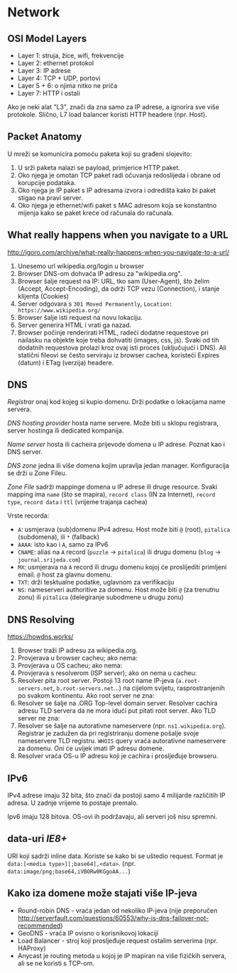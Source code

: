 # Network

## OSI Model Layers

* Layer 1: struja, žice, wifi, frekvencije
* Layer 2: ethernet protokol
* Layer 3: IP adrese
* Layer 4: TCP + UDP, portovi
* Layer 5 + 6: o njima nitko ne priča
* Layer 7: HTTP i ostali

Ako je neki alat "L3", znači da zna samo za IP adrese, a ignorira sve više protokole. Slično, L7 load balancer koristi HTTP headere (npr. Host).

## Packet Anatomy

U mreži se komunicira pomoću paketa koji su građeni slojevito:
1. U srži paketa nalazi se payload, primjerice HTTP paket.
2. Oko njega je omotan TCP paket radi očuvanja redoslijeda i obrane od korupcije podataka.
3. Oko njega je IP paket s IP adresama izvora i odredišta kako bi paket stigao na pravi server.
4. Oko njega je ethernet/wifi paket s MAC adresom koja se konstantno mijenja kako se paket kreće od računala do računala.

## What really happens when you navigate to a URL

http://igoro.com/archive/what-really-happens-when-you-navigate-to-a-url/

1. Unesemo url wikipedia.org/login u browser
2. Browser DNS-om dohvaća IP adresu za "wikipedia.org".
3. Browser šalje request na IP: URL, tko sam (User-Agent), što želim (Accept, Accept-Encoding), da održi TCP vezu (Connection), i stanje klijenta (Cookies)
4. Server odgovara s `301 Moved Permanently`, `Location: https://www.wikipedia.org/`
5. Browser šalje isti request na novu lokaciju.
6. Server generira HTML i vrati ga nazad.
7. Browser počinje renderirati HTML, radeći dodatne requestove pri nailasku na objekte koje treba dohvatiti (images, css, js). Svaki od tih dodatnih requestova prolazi kroz ovaj isti proces (uključujući i DNS). Ali statični fileovi se često serviraju iz browser cachea, koristeći Expires (datum) i ETag (verzija) headere.

## DNS

*Registrar* onaj kod kojeg si kupio domenu. Drži podatke o lokacijama name servera.

*DNS hosting provider* hosta name servere. Može biti u sklopu registrara, server hostinga ili dedicated kompanija.

*Name server* hosta ili cacheira prijevode domena u IP adrese. Poznat kao i DNS server.

*DNS zone* jedna ili više domena kojim upravlja jedan manager. Konfiguracija se drži u Zone Fileu.

*Zone File* sadrži mappinge domena u IP adrese ili druge resource. Svaki mapping ima `name` (što se mapira), `record class` (IN za Internet), `record type`, `record data` i `ttl` (vrijeme trajanja cachea)

Vrste recorda:
* `A`: usmjerava (sub)domenu IPv4 adresu. Host može biti `@` (root), `pitalica` (subdomena), ili `*` (fallback)
* `AAAA`: isto kao i `A`, samo za IPv6
* `CNAME`: alias na `A` record (`puzzle` -> `pitalica`) ili drugu domenu (`blog` -> `journal.srijeda.com`)
* `MX`: usmjerava na `A` record ili drugu domenu kojoj će proslijediti primljeni email. `@` host za glavnu domenu.
* `TXT`: drži tesktualne podatke, uglavnom za verifikaciju
* `NS`: nameserveri authoritive za domenu. Host može biti `@` (za trenutnu zonu) ili `pitalica` (delegiranje subodmene u drugu zonu)

## DNS Resolving

https://howdns.works/

1. Browser traži IP adresu za wikipedia.org.
2. Provjerava u browser cacheu; ako nema:
3. Provjerava u OS cacheu; ako nema:
4. Provjerava s resolverom (ISP server); ako on nema u cacheu:
5. Resolver pita root server. Postoji 13 root name IP-jeva (`a.root-servers.net`, `b.root-servers.net`...) na cijelom svijetu, rasprostranjenih po svakom kontinentu. Ako root server ne zna:
6. Resolver se šalje na .ORG Top-level domain server. Resolver cachira adresu TLD servera da ne mora idući put pitati root server. Ako TLD server ne zna:
7. Resolver se šalje na autorativne nameservere (npr. `ns1.wikipedia.org`). Registrar je zadužen da pri registriranju domene pošalje svoje nameservere TLD registru. `WHOIS` query vraća autorativne nameservere za domenu. Oni će uvijek imati IP adresu domene.
8. Resolver vraća OS-u IP adresu koji je cachira i prosljeđuje browseru.

## IPv6

IPv4 adrese imaju 32 bita, što znači da postoji samo 4 milijarde različitih IP adresa. U zadnje vrijeme to postaje premalo.

Ipv6 imaju 128 bitova. OS-ovi ih podržavaju, ali serveri još nisu spremni.

## data-uri _IE8+_

URI koji sadrži inline data. Koriste se kako bi se uštedio request.
Format je `data:[<media type>][;base64],<data>`. (npr. `data:image/png;base64,iVBORw0KGgoAA...`)

## Kako iza domene može stajati više IP-jeva

* Round-robin DNS - vraća jedan od nekoliko IP-jeva (nije preporučen http://serverfault.com/questions/60553/why-is-dns-failover-not-recommended)
* GeoDNS - vraća IP ovisno o korisnikovoj lokaciji
* Load Balancer - stroj koji prosljeđuje request ostalim serverima (npr. HAProxy)
* Anycast je routing metoda u kojoj je IP mapiran na više fizičkih servera, ali se ne koristi s TCP-om.
